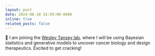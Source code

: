 ```yaml
---
layout: post
date: 2024-06-10 15:59:00-0400
inline: true
related_posts: false
---
```


:bell: I am joining the [Wesley Tansey lab](https://www.mskcc.org/research-areas/labs/wesley-tansey), where I will be using Bayesian statistics and generative models to uncover cancer biology and design therapeutics. Excited to get cracking!